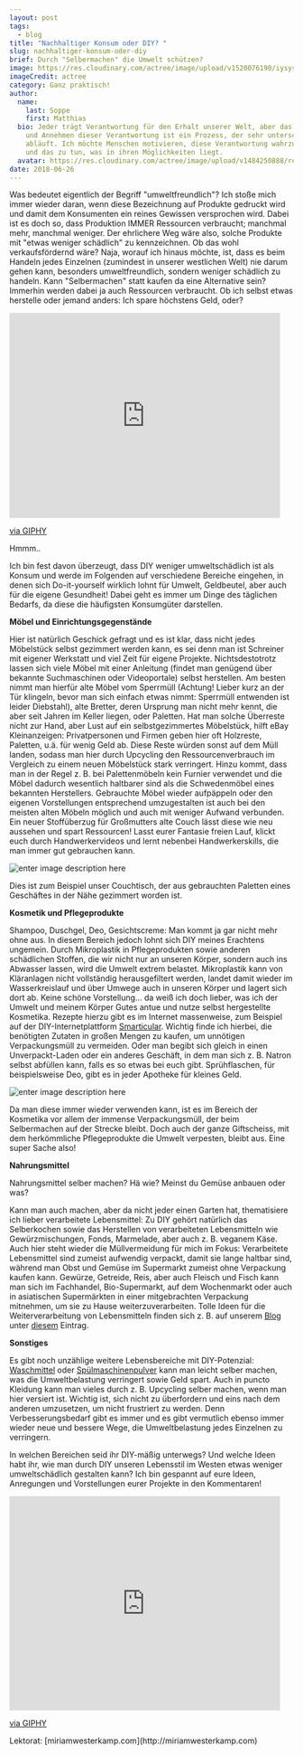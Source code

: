 ```yaml
---
layout: post
tags:
  - blog
title: "Nachhaltiger Konsum oder DIY? "
slug: nachhaltiger-konsum-oder-diy
brief: Durch "Selbermachen" die Umwelt schützen?
image: https://res.cloudinary.com/actree/image/upload/v1520076190/iysysmoy5pwwk05gjrmd.jpg
imageCredit: actree
category: Ganz praktisch!
author:
  name:
    last: Soppe
    first: Matthias
  bio: Jeder trägt Verantwortung für den Erhalt unserer Welt, aber das Erkennen
    und Annehmen dieser Verantwortung ist ein Prozess, der sehr unterschiedlich
    abläuft. Ich möchte Menschen motivieren, diese Verantwortung wahrzunehmen
    und das zu tun, was in ihren Möglichkeiten liegt.
  avatar: https://res.cloudinary.com/actree/image/upload/v1484250888/rerogbrtirzrkwqcamaz.jpg
date: 2018-06-26
---
```


Was bedeutet eigentlich der Begriff "umweltfreundlich"? Ich stoße mich immer wieder daran, wenn diese Bezeichnung auf Produkte gedruckt wird und damit dem Konsumenten ein reines Gewissen versprochen wird. Dabei ist es doch so, dass Produktion IMMER Ressourcen verbraucht; manchmal mehr, manchmal weniger. Der ehrlichere Weg wäre also, solche Produkte mit "etwas weniger schädlich" zu kennzeichnen. Ob das wohl verkaufsfördernd wäre? Naja, worauf ich hinaus möchte, ist, dass es beim Handeln jedes Einzelnen (zumindest in unserer westlichen Welt) nie darum gehen kann, besonders umweltfreundlich, sondern weniger schädlich zu handeln. Kann "Selbermachen" statt kaufen da eine Alternative sein? Immerhin werden dabei ja auch Ressourcen verbraucht. Ob ich selbst etwas herstelle oder jemand anders: Ich spare höchstens Geld, oder?  <p><iframe src="https://giphy.com/embed/tGQFAuLzsabkI" width="480" height="363" frameBorder="0" class="giphy-embed" allowFullScreen></iframe><p><a href="https://giphy.com/gifs/reaction-mfw-data-tGQFAuLzsabkI">via GIPHY</a></p>
Hmmm.. 
<p>Ich bin fest davon überzeugt, dass DIY weniger umweltschädlich ist als Konsum und werde im Folgenden auf verschiedene Bereiche eingehen, in denen sich Do-it-yourself wirklich lohnt für Umwelt, Geldbeutel, aber auch für die eigene Gesundheit! Dabei geht es immer um Dinge des täglichen Bedarfs, da diese die häufigsten Konsumgüter darstellen.<p>

**Möbel und Einrichtungsgegenstände**<p>

Hier ist natürlich Geschick gefragt und es ist klar, dass nicht jedes Möbelstück selbst gezimmert werden kann, es sei denn man ist Schreiner mit eigener Werkstatt und viel Zeit für eigene Projekte. Nichtsdestotrotz lassen sich viele Möbel mit einer Anleitung (findet man genügend über bekannte Suchmaschinen oder Videoportale) selbst herstellen. Am besten nimmt man hierfür alte Möbel vom Sperrmüll (Achtung! Lieber kurz an der Tür klingeln, bevor man sich einfach etwas nimmt: Sperrmüll entwenden ist leider Diebstahl), alte Bretter, deren Ursprung man nicht mehr kennt, die aber seit Jahren im Keller liegen, oder Paletten. Hat man solche Überreste nicht zur Hand, aber Lust auf ein selbstgezimmertes Möbelstück, hilft eBay Kleinanzeigen: Privatpersonen und Firmen geben hier oft Holzreste, Paletten, u.ä. für wenig Geld ab. Diese Reste würden sonst auf dem Müll landen, sodass man hier durch Upcycling den Ressourcenverbrauch im Vergleich zu einem neuen Möbelstück stark verringert. Hinzu kommt, dass man in der Regel z. B. bei Palettenmöbeln kein Furnier verwendet und die Möbel dadurch wesentlich haltbarer sind als die Schwedenmöbel eines bekannten Herstellers. Gebrauchte Möbel wieder aufpäppeln oder den eigenen Vorstellungen entsprechend umzugestalten ist auch bei den meisten alten Möbeln möglich und auch mit weniger Aufwand verbunden. Ein neuer Stoffüberzug für Großmutters alte Couch lässt diese wie neu aussehen und spart Ressourcen! Lasst eurer Fantasie freien Lauf, klickt euch durch Handwerkervideos und lernt nebenbei Handwerkerskills, die man immer gut gebrauchen kann.  <p>
![enter image description here](http://res.cloudinary.com/actree/image/upload/c_fit,h_600,q_80,w_900/gwyjbizkicon6ejvksdc "enter image title here")<p>
Dies ist zum Beispiel unser Couchtisch, der aus gebrauchten Paletten eines Geschäftes in der Nähe gezimmert worden ist. <p>

**Kosmetik und Pflegeprodukte**<p>
Shampoo, Duschgel, Deo, Gesichtscreme: Man kommt ja gar nicht mehr ohne aus. In diesem Bereich jedoch lohnt sich DIY meines Erachtens ungemein. Durch Mikroplastik in Pflegeprodukten sowie anderen schädlichen Stoffen, die wir nicht nur an unseren Körper, sondern auch ins Abwasser lassen, wird die Umwelt extrem belastet. Mikroplastik kann von Kläranlagen nicht vollständig herausgefiltert werden, landet damit wieder im Wasserkreislauf und über Umwege auch in unseren Körper und lagert sich dort ab. Keine schöne Vorstellung... da weiß ich doch lieber, was ich der Umwelt und meinem Körper Gutes antue und nutze selbst hergestellte Kosmetika. Rezepte hierzu gibt es im Internet massenweise, zum Beispiel auf der DIY-Internetplattform [Smarticular](https://www.smarticular.net/). Wichtig finde ich hierbei, die benötigten Zutaten in großen Mengen zu kaufen, um unnötigen Verpackungsmüll zu vermeiden. Oder man begibt sich gleich in einen Unverpackt-Laden oder ein anderes Geschäft, in dem man sich z. B. Natron selbst abfüllen kann, falls es so etwas bei euch gibt. Sprühflaschen,  für beispielsweise Deo, gibt es in jeder Apotheke für kleines Geld.<p> ![enter image description here](http://res.cloudinary.com/actree/image/upload/c_fit,h_600,q_80,w_900/qs4gwpputg1uvc9mroez "enter image title here") <p> Da man diese immer wieder verwenden kann, ist es im Bereich der Kosmetika vor allem der immense Verpackungsmüll, der beim Selbermachen auf der Strecke bleibt. Doch auch der ganze Giftscheiss, mit dem herkömmliche Pflegeprodukte die Umwelt verpesten, bleibt aus. Eine super Sache also!  <p>


**Nahrungsmittel**<p>
Nahrungsmittel selber machen? Hä wie? Meinst du Gemüse anbauen oder was? <p>
Kann man auch machen, aber da nicht jeder einen Garten hat, thematisiere ich lieber verarbeitete Lebensmittel: Zu DIY gehört natürlich das Selberkochen sowie das Herstellen von verarbeiteten Lebensmitteln wie Gewürzmischungen, Fonds, Marmelade, aber auch z. B. veganem Käse. Auch hier steht wieder die Müllvermeidung für mich im Fokus: Verarbeitete Lebensmittel sind zumeist aufwendig verpackt, damit sie lange haltbar sind, während man Obst und Gemüse im Supermarkt zumeist ohne Verpackung kaufen kann. Gewürze, Getreide, Reis, aber auch Fleisch und Fisch kann man sich im Fachhandel, Bio-Supermarkt, auf dem Wochenmarkt oder auch in asiatischen Supermärkten in einer mitgebrachten Verpackung mitnehmen, um sie zu Hause weiterzuverarbeiten. Tolle Ideen für die Weiterverarbeitung von Lebensmitteln finden sich z. B. auf unserem [Blog](https://www.actree.org/blog) unter [diesem](https://www.actree.org/blog/fluessiger-biomuell) Eintrag.
<p>

**Sonstiges**<p>
Es gibt noch unzählige weitere Lebensbereiche mit DIY-Potenzial: [Waschmittel](http://wastelandrebel.com/de/umweltfreundliches-waschmittel-in-7-minuten-selber-machen/) oder [Spülmaschinenpulver](https://www.smarticular.net/pulver-fuer-die-spuelmaschine-preiswert-selbst-herstellen/) kann man leicht selber machen, was die Umweltbelastung verringert sowie Geld spart. Auch in puncto Kleidung kann man vieles durch z. B. Upcycling selber machen, wenn man hier versiert ist. Wichtig ist, sich nicht zu überfordern und eins nach dem anderen umzusetzen, um nicht frustriert zu werden. Denn Verbesserungsbedarf gibt es immer und es gibt vermutlich ebenso immer wieder neue und bessere Wege, die Umweltbelastung jedes Einzelnen zu verringern. <p>
In welchen Bereichen seid ihr DIY-mäßig unterwegs? Und welche Ideen habt ihr, wie man durch DIY unseren Lebensstil im Westen etwas weniger umweltschädlich gestalten kann? Ich bin gespannt auf eure Ideen, Anregungen und Vorstellungen eurer Projekte in den Kommentaren!<p>
<iframe src="https://giphy.com/embed/12p6QJHLUU1NTO" width="480" height="379" frameBorder="0" class="giphy-embed" allowFullScreen></iframe><p><a href="https://giphy.com/gifs/star-trek-pandawhale-12p6QJHLUU1NTO">via GIPHY</a></p><p>
Lektorat: [miriamwesterkamp.com](http://miriamwesterkamp.com)